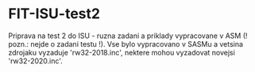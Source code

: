 # FIT-ISU-test2
Priprava na test 2 do ISU - ruzna zadani a priklady vypracovane v ASM (! pozn.: nejde o zadani testu !). Vse bylo vypracovano v SASMu a vetsina zdrojaku vyzaduje 'rw32-2018.inc', nektere mohou vyzadovat novejsi 'rw32-2020.inc'.
